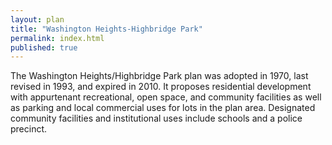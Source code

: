 ```yaml
---
layout: plan
title: "Washington Heights-Highbridge Park"
permalink: index.html
published: true
---
```


The Washington Heights/Highbridge Park plan was adopted in 1970, last revised in 1993, and expired in 2010. It proposes residential development with appurtenant recreational, open space, and community facilities as well as parking and local commercial uses for lots in the plan area. Designated community facilities and institutional uses include schools and a police precinct.